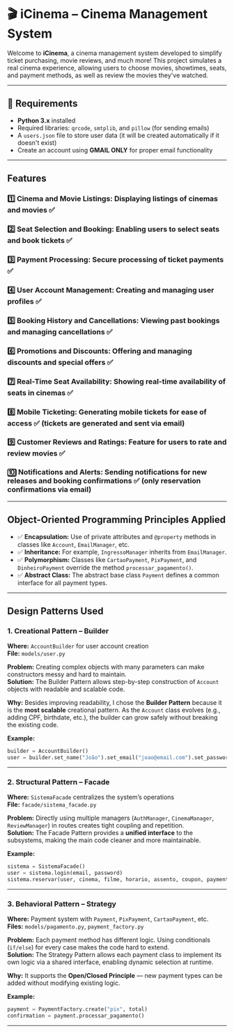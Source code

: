# 🎬 iCinema – Cinema Management System

Welcome to **iCinema**, a cinema management system developed to simplify ticket purchasing, movie reviews, and much more! This project simulates a real cinema experience, allowing users to choose movies, showtimes, seats, and payment methods, as well as review the movies they've watched.

---

## 📌 Requirements

- **Python 3.x** installed  
- Required libraries: `qrcode`, `smtplib`, and `pillow` (for sending emails)  
- A `users.json` file to store user data (it will be created automatically if it doesn't exist)  
- Create an account using **GMAIL ONLY** for proper email functionality  

---

## Features

### 1️⃣ Cinema and Movie Listings: Displaying listings of cinemas and movies ✅  
### 2️⃣ Seat Selection and Booking: Enabling users to select seats and book tickets ✅  
### 3️⃣ Payment Processing: Secure processing of ticket payments ✅  
### 4️⃣ User Account Management: Creating and managing user profiles ✅  
### 5️⃣ Booking History and Cancellations: Viewing past bookings and managing cancellations ✅  
### 6️⃣ Promotions and Discounts: Offering and managing discounts and special offers ✅  
### 7️⃣ Real-Time Seat Availability: Showing real-time availability of seats in cinemas ✅  
### 8️⃣ Mobile Ticketing: Generating mobile tickets for ease of access ✅ (tickets are generated and sent via email)  
### 9️⃣ Customer Reviews and Ratings: Feature for users to rate and review movies ✅  
### 🔟 Notifications and Alerts: Sending notifications for new releases and booking confirmations ✅ (only reservation confirmations via email)  

---

## Object-Oriented Programming Principles Applied

- ✅ **Encapsulation:** Use of private attributes and `@property` methods in classes like `Account`, `EmailManager`, etc.  
- ✅ **Inheritance:** For example, `IngressoManager` inherits from `EmailManager`.  
- ✅ **Polymorphism:** Classes like `CartaoPayment`, `PixPayment`, and `DinheiroPayment` override the method `processar_pagamento()`.  
- ✅ **Abstract Class:** The abstract base class `Payment` defines a common interface for all payment types.

---

## Design Patterns Used

### 1. Creational Pattern – **Builder**
**Where:** `AccountBuilder` for user account creation  
**File:** `models/user.py`

**Problem:** Creating complex objects with many parameters can make constructors messy and hard to maintain.  
**Solution:** The Builder Pattern allows step-by-step construction of `Account` objects with readable and scalable code.

**Why:** Besides improving readability, I chose the **Builder Pattern** because it is the **most scalable** creational pattern. As the `Account` class evolves (e.g., adding CPF, birthdate, etc.), the builder can grow safely without breaking the existing code.

**Example:**
```python
builder = AccountBuilder()
user = builder.set_name("João").set_email("joao@email.com").set_password("123").build()
```

---

### 2. Structural Pattern – **Facade**
**Where:** `SistemaFacade` centralizes the system’s operations  
**File:** `facade/sistema_facade.py`

**Problem:** Directly using multiple managers (`AuthManager`, `CinemaManager`, `ReviewManager`) in routes creates tight coupling and repetition.  
**Solution:** The Facade Pattern provides a **unified interface** to the subsystems, making the main code cleaner and more maintainable.

**Example:**
```python
sistema = SistemaFacade()
user = sistema.login(email, password)
sistema.reservar(user, cinema, filme, horario, assento, coupon, payment_method)
```

---

### 3. Behavioral Pattern – **Strategy**
**Where:** Payment system with `Payment`, `PixPayment`, `CartaoPayment`, etc.  
**Files:** `models/pagamento.py`, `payment_factory.py`

**Problem:** Each payment method has different logic. Using conditionals (`if/else`) for every case makes the code hard to extend.  
**Solution:** The Strategy Pattern allows each payment class to implement its own logic via a shared interface, enabling dynamic selection at runtime.

**Why:** It supports the **Open/Closed Principle** — new payment types can be added without modifying existing logic.

**Example:**
```python
payment = PaymentFactory.create("pix", total)
confirmation = payment.processar_pagamento()
```

---